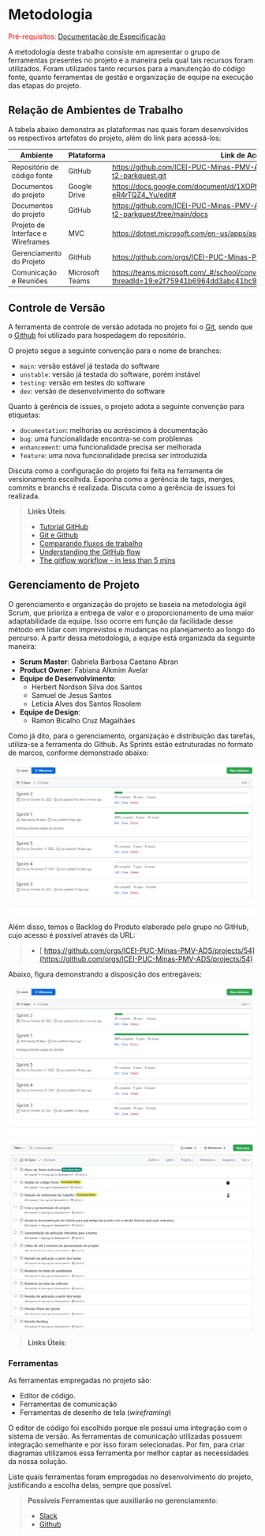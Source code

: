 
# Metodologia

<span style="color:red">Pré-requisitos: <a href="2-Especificação do Projeto.md"> Documentação de Especificação</a></span>

A metodologia deste trabalho consiste em apresentar o grupo de ferramentas presentes no projeto e a maneira pela qual tais recursos foram utilizados. Foram utilizados tanto recursos para a manutenção do código fonte, quanto ferramentas de gestão e organização de equipe na execução das etapas do projeto.

## Relação de Ambientes de Trabalho

A tabela abaixo demonstra as plataformas nas quais foram desenvolvidos os respectivos artefatos do projeto, além do link para acessá-los:

|Ambiente|Plataforma|Link de Acesso|
|--------|----------|--------------|
|Repositório de código fonte|GitHub|https://github.com/ICEI-PUC-Minas-PMV-ADS/pmv-ads-2022-2-e2-proj-int-t2-parkquest.git|
|Documentos do projeto|Google Drive|https://docs.google.com/document/d/1XOPhgaiDVECNWLgBvE_L-eR4rTQZ4_Yu/edit#|
|Documentos do projeto|GitHub|https://github.com/ICEI-PUC-Minas-PMV-ADS/pmv-ads-2022-2-e2-proj-int-t2-parkquest/tree/main/docs|
|Projeto de Interface e  Wireframes|MVC|https://dotnet.microsoft.com/en-us/apps/aspnet| 
|Gerenciamento do Projeto|GitHub|https://github.com/orgs/ICEI-PUC-Minas-PMV-ADS/projects/54|
|Comunicação e Reuniões|Microsoft Teams|https://teams.microsoft.com/_#/school/conversations/Grupo%2004?threadId=19:e2f75941b6964dd3abc41bc9ef30f166@thread.tacv2&ctx=channel|


## Controle de Versão

A ferramenta de controle de versão adotada no projeto foi o
[Git](https://git-scm.com/), sendo que o [Github](https://github.com)
foi utilizado para hospedagem do repositório.

O projeto segue a seguinte convenção para o nome de branches:

- `main`: versão estável já testada do software
- `unstable`: versão já testada do software, porém instável
- `testing`: versão em testes do software
- `dev`: versão de desenvolvimento do software

Quanto à gerência de issues, o projeto adota a seguinte convenção para
etiquetas:

- `documentation`: melhorias ou acréscimos à documentação
- `bug`: uma funcionalidade encontra-se com problemas
- `enhancement`: uma funcionalidade precisa ser melhorada
- `feature`: uma nova funcionalidade precisa ser introduzida

Discuta como a configuração do projeto foi feita na ferramenta de versionamento escolhida. Exponha como a gerência de tags, merges, commits e branchs é realizada. Discuta como a gerência de issues foi realizada.

> **Links Úteis**:
> - [Tutorial GitHub](https://guides.github.com/activities/hello-world/)
> - [Git e Github](https://www.youtube.com/playlist?list=PLHz_AreHm4dm7ZULPAmadvNhH6vk9oNZA)
>  - [Comparando fluxos de trabalho](https://www.atlassian.com/br/git/tutorials/comparing-workflows)
> - [Understanding the GitHub flow](https://guides.github.com/introduction/flow/)
> - [The gitflow workflow - in less than 5 mins](https://www.youtube.com/watch?v=1SXpE08hvGs)

## Gerenciamento de Projeto

O gerenciamento e organização do projeto se baseia na metodologia ágil Scrum, que prioriza a entrega de valor e o proporcionamento de uma maior adaptabilidade da equipe. Isso ocorre em função da facilidade desse método em lidar com imprevistos e mudanças no planejamento ao longo do percurso.
A partir dessa metodologia, a equipe está organizada da seguinte maneira:

- **Scrum Master**: Gabriela Barbosa Caetano Abran
- **Product Owner**: Fabiana Alkmim Avelar
- **Equipe de Desenvolvimento**:
     - Herbert Nordson Silva dos Santos 
     - Samuel de Jesus Santos
     - Letícia Alves dos Santos Rosolem
- **Equipe de Design**:
     - Ramon Bicalho Cruz Magalhães 
     
Como já dito, para o gerenciamento, organização e distribuição das tarefas, utiliza-se a ferramenta do Github. As Sprints estão estruturadas no formato de marcos, conforme demonstrado abaixo:

![](/docs/img/milestone.png)

Além disso, temos o Backlog do Produto elaborado pelo grupo no GitHub, cujo acesso é possível através da URL:
> - [ https://github.com/orgs/ICEI-PUC-Minas-PMV-ADS/projects/54](https://github.com/orgs/ICEI-PUC-Minas-PMV-ADS/projects/54)

Abaixo, figura demonstrando a disposição dos entregáveis:

![](/docs/img/milestone.png)

![](/docs/img/issues.png)
 
> **Links Úteis**:


### Ferramentas

As ferramentas empregadas no projeto são:

- Editor de código.
- Ferramentas de comunicação
- Ferramentas de desenho de tela (_wireframing_)

O editor de código foi escolhido porque ele possui uma integração com o
sistema de versão. As ferramentas de comunicação utilizadas possuem
integração semelhante e por isso foram selecionadas. Por fim, para criar
diagramas utilizamos essa ferramenta por melhor captar as
necessidades da nossa solução.

Liste quais ferramentas foram empregadas no desenvolvimento do projeto, justificando a escolha delas, sempre que possível.
 
> **Possíveis Ferramentas que auxiliarão no gerenciamento**: 
> - [Slack](https://slack.com/)
> - [Github](https://github.com/)
